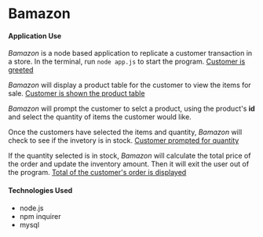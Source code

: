 # Bamazon

#### Application Use
*Bamazon* is a node based application to replicate a customer transaction in a store. In the terminal, run 
`node app.js` to start the program.
[Customer is greeted](images/customer_greeting.png)

*Bamazon* will display a product table for the customer to view the items for sale.
[Customer is shown the product table](images/product_table.png)

 *Bamazon* will prompt the customer to selct a product, using the product's **id** and select the quantity of items the customer would like. 


 Once the customers have selected the items and quantity, *Bamazon* will check to see if the invetory is in stock. 
 [Customer prompted for quantity](images/quantity.png)

 
 If the quantity selected is in stock, *Bamazon* will calculate the total price of the order and update the inventory amount. Then it will exit the user out of the program. 
 [Total of the customer's order is displayed](images/total.png)


 #### Technologies Used
- node.js
- npm inquirer
- mysql
